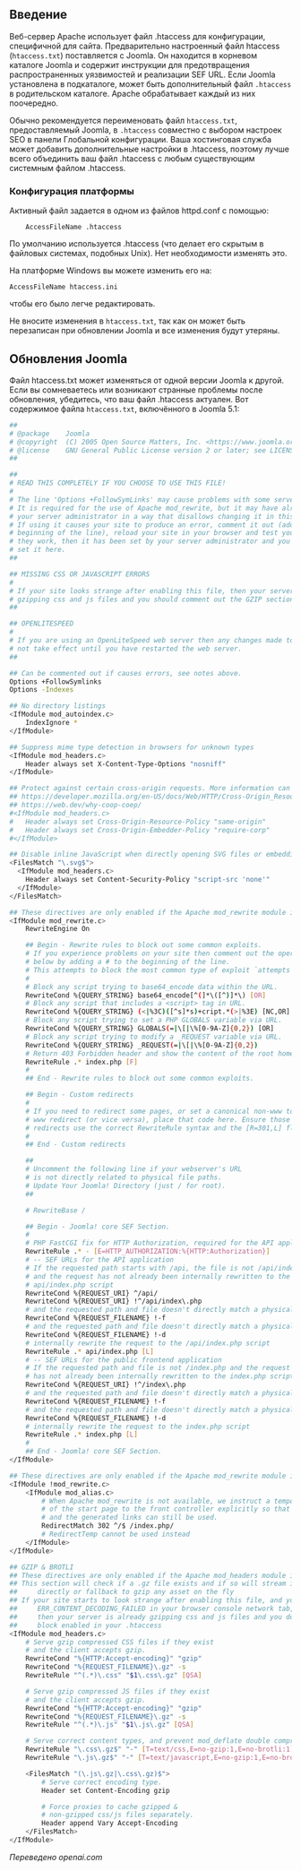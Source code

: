 <!-- Filename: Preconfigured_htaccess / Display title: Файл htaccess.txt  -->

## Введение

Веб-сервер Apache использует файл .htaccess для конфигурации, специфичной для сайта. Предварительно настроенный файл htaccess (`htaccess.txt`) поставляется с Joomla. Он находится в корневом каталоге Joomla и содержит инструкции для предотвращения распространенных уязвимостей и реализации SEF URL. Если Joomla установлена в подкаталоге, может быть дополнительный файл `.htaccess` в родительском каталоге. Apache обрабатывает каждый из них поочередно.

Обычно рекомендуется переименовать файл `htaccess.txt`, предоставляемый Joomla, в `.htaccess` совместно с выбором настроек SEO в панели Глобальной конфигурации. Ваша хостинговая служба может добавить дополнительные настройки в .htaccess, поэтому лучше всего объединить ваш файл .htaccess с любым существующим системным файлом .htaccess.

### Конфигурация платформы

Активный файл задается в одном из файлов httpd.conf с помощью:
```
    AccessFileName .htaccess
```
По умолчанию используется .htaccess (что делает его скрытым в файловых системах, подобных Unix). Нет необходимости изменять это.

На платформе Windows вы можете изменить его на:

    AccessFileName htaccess.ini

чтобы его было легче редактировать.

Не вносите изменения в `htaccess.txt`, так как он может быть перезаписан при обновлении Joomla и все изменения будут утеряны.

## Обновления Joomla

Файл htaccess.txt может изменяться от одной версии Joomla к другой. Если вы
сомневаетесь или возникают странные проблемы после обновления, убедитесь, что ваш
файл .htaccess актуален. Вот содержимое файла `htaccess.txt`, включённого в 
Joomla 5.1:

```bash
##
# @package    Joomla
# @copyright  (C) 2005 Open Source Matters, Inc. <https://www.joomla.org>
# @license    GNU General Public License version 2 or later; see LICENSE.txt
##

##
# READ THIS COMPLETELY IF YOU CHOOSE TO USE THIS FILE!
#
# The line 'Options +FollowSymLinks' may cause problems with some server configurations.
# It is required for the use of Apache mod_rewrite, but it may have already been set by
# your server administrator in a way that disallows changing it in this .htaccess file.
# If using it causes your site to produce an error, comment it out (add # to the
# beginning of the line), reload your site in your browser and test your sef urls. If
# they work, then it has been set by your server administrator and you do not need to
# set it here.
##

## MISSING CSS OR JAVASCRIPT ERRORS
#
# If your site looks strange after enabling this file, then your server is probably already
# gzipping css and js files and you should comment out the GZIP section of this file.
##

## OPENLITESPEED
#
# If you are using an OpenLiteSpeed web server then any changes made to this file will
# not take effect until you have restarted the web server.
##

## Can be commented out if causes errors, see notes above.
Options +FollowSymlinks
Options -Indexes

## No directory listings
<IfModule mod_autoindex.c>
	IndexIgnore *
</IfModule>

## Suppress mime type detection in browsers for unknown types
<IfModule mod_headers.c>
	Header always set X-Content-Type-Options "nosniff"
</IfModule>

## Protect against certain cross-origin requests. More information can be found here:
## https://developer.mozilla.org/en-US/docs/Web/HTTP/Cross-Origin_Resource_Policy_(CORP)
## https://web.dev/why-coop-coep/
#<IfModule mod_headers.c>
#	Header always set Cross-Origin-Resource-Policy "same-origin"
#	Header always set Cross-Origin-Embedder-Policy "require-corp"
#</IfModule>

## Disable inline JavaScript when directly opening SVG files or embedding them with the object-tag
<FilesMatch "\.svg$">
  <IfModule mod_headers.c>
    Header always set Content-Security-Policy "script-src 'none'"
  </IfModule>
</FilesMatch>

## These directives are only enabled if the Apache mod_rewrite module is enabled
<IfModule mod_rewrite.c>
	RewriteEngine On

	## Begin - Rewrite rules to block out some common exploits.
	# If you experience problems on your site then comment out the operations listed
	# below by adding a # to the beginning of the line.
	# This attempts to block the most common type of exploit `attempts` on Joomla!
	#
	# Block any script trying to base64_encode data within the URL.
	RewriteCond %{QUERY_STRING} base64_encode[^(]*\([^)]*\) [OR]
	# Block any script that includes a <script> tag in URL.
	RewriteCond %{QUERY_STRING} (<|%3C)([^s]*s)+cript.*(>|%3E) [NC,OR]
	# Block any script trying to set a PHP GLOBALS variable via URL.
	RewriteCond %{QUERY_STRING} GLOBALS(=|\[|\%[0-9A-Z]{0,2}) [OR]
	# Block any script trying to modify a _REQUEST variable via URL.
	RewriteCond %{QUERY_STRING} _REQUEST(=|\[|\%[0-9A-Z]{0,2})
	# Return 403 Forbidden header and show the content of the root home page
	RewriteRule .* index.php [F]
	#
	## End - Rewrite rules to block out some common exploits.

	## Begin - Custom redirects
	#
	# If you need to redirect some pages, or set a canonical non-www to
	# www redirect (or vice versa), place that code here. Ensure those
	# redirects use the correct RewriteRule syntax and the [R=301,L] flags.
	#
	## End - Custom redirects

	##
	# Uncomment the following line if your webserver's URL
	# is not directly related to physical file paths.
	# Update Your Joomla! Directory (just / for root).
	##

	# RewriteBase /

	## Begin - Joomla! core SEF Section.
	#
	# PHP FastCGI fix for HTTP Authorization, required for the API application
	RewriteRule .* - [E=HTTP_AUTHORIZATION:%{HTTP:Authorization}]
	# -- SEF URLs for the API application
	# If the requested path starts with /api, the file is not /api/index.php
	# and the request has not already been internally rewritten to the
	# api/index.php script
	RewriteCond %{REQUEST_URI} ^/api/
	RewriteCond %{REQUEST_URI} !^/api/index\.php
	# and the requested path and file doesn't directly match a physical file
	RewriteCond %{REQUEST_FILENAME} !-f
	# and the requested path and file doesn't directly match a physical folder
	RewriteCond %{REQUEST_FILENAME} !-d
	# internally rewrite the request to the /api/index.php script
	RewriteRule .* api/index.php [L]
	# -- SEF URLs for the public frontend application
	# If the requested path and file is not /index.php and the request
	# has not already been internally rewritten to the index.php script
	RewriteCond %{REQUEST_URI} !^/index\.php
	# and the requested path and file doesn't directly match a physical file
	RewriteCond %{REQUEST_FILENAME} !-f
	# and the requested path and file doesn't directly match a physical folder
	RewriteCond %{REQUEST_FILENAME} !-d
	# internally rewrite the request to the index.php script
	RewriteRule .* index.php [L]
	#
	## End - Joomla! core SEF Section.
</IfModule>

## These directives are only enabled if the Apache mod_rewrite module is disabled
<IfModule !mod_rewrite.c>
	<IfModule mod_alias.c>
		# When Apache mod_rewrite is not available, we instruct a temporary redirect
		# of the start page to the front controller explicitly so that the website
		# and the generated links can still be used.
		RedirectMatch 302 ^/$ /index.php/
		# RedirectTemp cannot be used instead
	</IfModule>
</IfModule>

## GZIP & BROTLI
## These directives are only enabled if the Apache mod_headers module is enabled.
## This section will check if a .gz file exists and if so will stream it
##     directly or fallback to gzip any asset on the fly
## If your site starts to look strange after enabling this file, and you see
##     ERR_CONTENT_DECODING_FAILED in your browser console network tab,
##     then your server is already gzipping css and js files and you don't need this
##     block enabled in your .htaccess
<IfModule mod_headers.c>
	# Serve gzip compressed CSS files if they exist
	# and the client accepts gzip.
	RewriteCond "%{HTTP:Accept-encoding}" "gzip"
	RewriteCond "%{REQUEST_FILENAME}\.gz" -s
	RewriteRule "^(.*)\.css" "$1\.css\.gz" [QSA]

	# Serve gzip compressed JS files if they exist
	# and the client accepts gzip.
	RewriteCond "%{HTTP:Accept-encoding}" "gzip"
	RewriteCond "%{REQUEST_FILENAME}\.gz" -s
	RewriteRule "^(.*)\.js" "$1\.js\.gz" [QSA]

	# Serve correct content types, and prevent mod_deflate double compression.
	RewriteRule "\.css\.gz$" "-" [T=text/css,E=no-gzip:1,E=no-brotli:1]
	RewriteRule "\.js\.gz$" "-" [T=text/javascript,E=no-gzip:1,E=no-brotli:1]

	<FilesMatch "(\.js\.gz|\.css\.gz)$">
		# Serve correct encoding type.
		Header set Content-Encoding gzip

		# Force proxies to cache gzipped &
		# non-gzipped css/js files separately.
		Header append Vary Accept-Encoding
	</FilesMatch>
</IfModule>
```

*Переведено openai.com*

